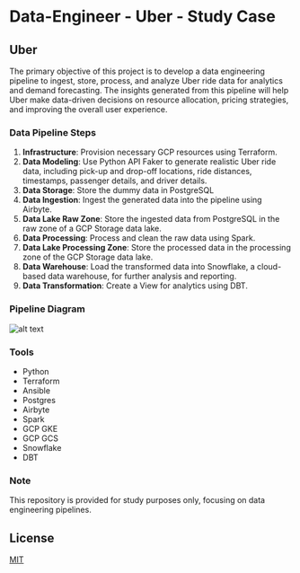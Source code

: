 # Data-Engineer - Uber - Study Case

## Uber

The primary objective of this project is to develop a data engineering pipeline to ingest, store, process, and analyze Uber ride data for analytics and demand forecasting. The insights generated from this pipeline will help Uber make data-driven decisions on resource allocation, pricing strategies, and improving the overall user experience.

### Data Pipeline Steps

1. **Infrastructure**: Provision necessary GCP resources using Terraform.
2. **Data Modeling**: Use Python API Faker to generate realistic Uber ride data, including pick-up and drop-off locations, ride distances, timestamps, passenger details, and driver details.
3. **Data Storage**: Store the dummy data in PostgreSQL
4. **Data Ingestion**: Ingest the generated data into the pipeline using Airbyte.
5. **Data Lake Raw Zone**: Store the ingested data from PostgreSQL in the raw zone of a GCP Storage data lake.
6. **Data Processing**: Process and clean the raw data using Spark.
7. **Data Lake Processing Zone**: Store the processed data in the processing zone of the GCP Storage data lake.
8. **Data Warehouse**: Load the transformed data into Snowflake, a cloud-based data warehouse, for further analysis and reporting.
9. **Data Transformation**: Create a View for analytics using DBT.

### Pipeline Diagram

![alt text](https://github.com/makima0499/Data-Engineer-Uber-K8S/blob/main/Uber.png)

### Tools

* Python
* Terraform
* Ansible
* Postgres
* Airbyte
* Spark
* GCP GKE
* GCP GCS
* Snowflake
* DBT

### Note

This repository is provided for study purposes only, focusing on data engineering pipelines.

## License

[MIT](https://choosealicense.com/licenses/mit/)
